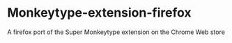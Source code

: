 # Monkeytype-extension-firefox
 A firefox port of the Super Monkeytype extension on the Chrome Web store
